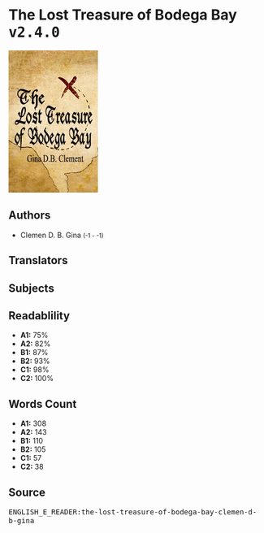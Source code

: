 # The Lost Treasure of Bodega Bay <kbd>v2.4.0</kbd>

![](./cover.medium.jpg "")

## Authors


 - Clemen D. B. Gina <small>(-1 - -1)</small>

## Translators



## Subjects



## Readablility


 - **A1:** 75%
 - **A2:** 82%
 - **B1:** 87%
 - **B2:** 93%
 - **C1:** 98%
 - **C2:** 100%

## Words Count


 - **A1:** 308
 - **A2:** 143
 - **B1:** 110
 - **B2:** 105
 - **C1:** 57
 - **C2:** 38

## Source


<kbd>ENGLISH_E_READER:the-lost-treasure-of-bodega-bay-clemen-d-b-gina</kbd>
